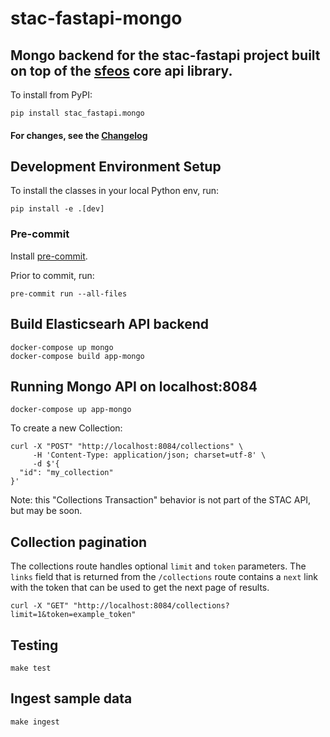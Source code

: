 # stac-fastapi-mongo

## Mongo backend for the stac-fastapi project built on top of the [sfeos](https://github.com/stac-utils/stac-fastapi-elasticsearch-opensearch) core api library. 

   

To install from PyPI:

```shell
pip install stac_fastapi.mongo
```

#### For changes, see the [Changelog](CHANGELOG.md)


## Development Environment Setup

To install the classes in your local Python env, run:

```shell
pip install -e .[dev]
```


### Pre-commit

Install [pre-commit](https://pre-commit.com/#install).

Prior to commit, run:

```shell
pre-commit run --all-files
```

## Build Elasticsearh API backend

```shell
docker-compose up mongo
docker-compose build app-mongo
```
  
## Running Mongo API on localhost:8084

```shell
docker-compose up app-mongo
```

To create a new Collection:

```shell
curl -X "POST" "http://localhost:8084/collections" \
     -H 'Content-Type: application/json; charset=utf-8' \
     -d $'{
  "id": "my_collection"
}'
```

Note: this "Collections Transaction" behavior is not part of the STAC API, but may be soon.  


## Collection pagination

The collections route handles optional `limit` and `token` parameters. The `links` field that is
returned from the `/collections` route contains a `next` link with the token that can be used to 
get the next page of results.
   
```shell
curl -X "GET" "http://localhost:8084/collections?limit=1&token=example_token"
```

## Testing

```shell
make test
```


## Ingest sample data

```shell
make ingest
```
